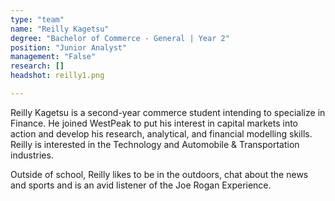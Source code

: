 ```yaml
---
type: "team"
name: "Reilly Kagetsu"
degree: "Bachelor of Commerce - General | Year 2"
position: "Junior Analyst"
management: "False"
research: []
headshot: reilly1.png

---
```


Reilly Kagetsu is a second-year commerce student intending to specialize in Finance. He joined WestPeak to put his interest in capital markets into action and develop his research, analytical, and financial modelling skills. Reilly is interested in the Technology and Automobile & Transportation industries.

Outside of school, Reilly likes to be in the outdoors, chat about the news and sports and is an avid listener of the Joe Rogan Experience.